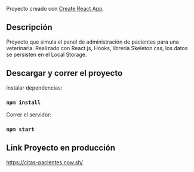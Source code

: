 Proyecto creado con [Create React App](https://github.com/facebook/create-react-app).

## Descripción

Proyecto que simula el panel de administración de pacientes para una veterinaria.
Realizado con React.js, Hooks, librería Skeleton css, los datos se persisten en el Local Storage.

## Descargar y correr el proyecto

Instalar dependencias:
### `npm install`

Correr el servidor:
### `npm start`

## Link Proyecto en producción
https://citas-pacientes.now.sh/
